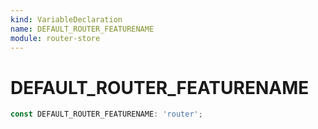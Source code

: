 ```yaml
---
kind: VariableDeclaration
name: DEFAULT_ROUTER_FEATURENAME
module: router-store
---
```


# DEFAULT_ROUTER_FEATURENAME

```ts
const DEFAULT_ROUTER_FEATURENAME: 'router';
```
